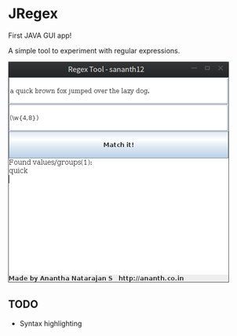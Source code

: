 JRegex
======

First JAVA GUI app!

A simple tool to experiment with regular expressions.

![JRegex](https://raw.githubusercontent.com/sananth12/JRegex/master/images/demo.png)


TODO
----

* Syntax highlighting
